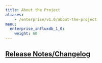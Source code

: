 ```yaml
---
title: About the Project
aliases:
    - /enterprise/v1.0/about-the-project
menu:
  enterprise_influxdb_1_0:
    weight: 60
---
```


## [Release Notes/Changelog](/enterprise_influxdb/v1.0/about-the-project/release-notes-changelog/)
